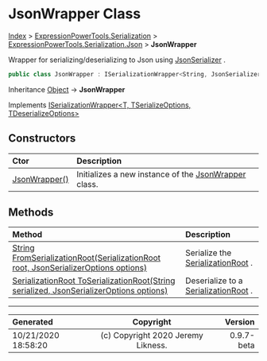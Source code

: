 ﻿# JsonWrapper Class

[Index](../index.md) > [ExpressionPowerTools.Serialization](ExpressionPowerTools.Serialization.a.md) > [ExpressionPowerTools.Serialization.Json](ExpressionPowerTools.Serialization.Json.n.md) > **JsonWrapper**

Wrapper for serializing/deserializing to Json using [JsonSerializer](https://docs.microsoft.com/dotnet/api/system.text.json.jsonserializer) .

```csharp
public class JsonWrapper : ISerializationWrapper<String, JsonSerializerOptions, JsonSerializerOptions>
```

Inheritance [Object](https://docs.microsoft.com/dotnet/api/system.object) → **JsonWrapper**

Implements  [ISerializationWrapper&lt;T, TSerializeOptions, TDeserializeOptions>](ExpressionPowerTools.Serialization.Signatures.ISerializationWrapper`3.i.md) 

## Constructors

| Ctor | Description |
| :-- | :-- |
| [JsonWrapper()](ExpressionPowerTools.Serialization.Json.JsonWrapper.ctor.md#jsonwrapper) | Initializes a new instance of the [JsonWrapper](ExpressionPowerTools.Serialization.Json.JsonWrapper.cs.md) class. |
## Methods

| Method | Description |
| :-- | :-- |
| [String FromSerializationRoot(SerializationRoot root, JsonSerializerOptions options)](ExpressionPowerTools.Serialization.Json.JsonWrapper.FromSerializationRoot.m.md) | Serialize the [SerializationRoot](ExpressionPowerTools.Serialization.Serializers.SerializationRoot.cs.md) . |
| [SerializationRoot ToSerializationRoot(String serialized, JsonSerializerOptions options)](ExpressionPowerTools.Serialization.Json.JsonWrapper.ToSerializationRoot.m.md) | Deserialize to a [SerializationRoot](ExpressionPowerTools.Serialization.Serializers.SerializationRoot.cs.md) . |

---

| Generated | Copyright | Version |
| :-- | :-: | --: |
| 10/21/2020 18:58:20 | (c) Copyright 2020 Jeremy Likness. | 0.9.7-beta |

